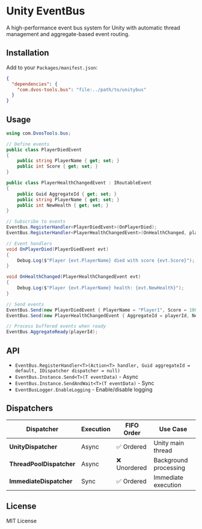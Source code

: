# Unity EventBus

A high-performance event bus system for Unity with automatic thread management and aggregate-based event routing.

## Installation

Add to your `Packages/manifest.json`:
```json
{
  "dependencies": {
    "com.dvos-tools.bus": "file:../path/to/unitybus"
  }
}
```

## Usage

```csharp
using com.DvosTools.bus;

// Define events
public class PlayerDiedEvent
{
    public string PlayerName { get; set; }
    public int Score { get; set; }
}

public class PlayerHealthChangedEvent : IRoutableEvent
{
    public Guid AggregateId { get; set; }
    public string PlayerName { get; set; }
    public int NewHealth { get; set; }
}

// Subscribe to events
EventBus.RegisterHandler<PlayerDiedEvent>(OnPlayerDied);
EventBus.RegisterHandler<PlayerHealthChangedEvent>(OnHealthChanged, playerId);

// Event handlers
void OnPlayerDied(PlayerDiedEvent evt)
{
    Debug.Log($"Player {evt.PlayerName} died with score {evt.Score}");
}

void OnHealthChanged(PlayerHealthChangedEvent evt)
{
    Debug.Log($"Player {evt.PlayerName} health: {evt.NewHealth}");
}

// Send events
EventBus.Send(new PlayerDiedEvent { PlayerName = "Player1", Score = 1000 });
EventBus.Send(new PlayerHealthChangedEvent { AggregateId = playerId, NewHealth = 80 });

// Process buffered events when ready
EventBus.AggregateReady(playerId);
```

## API

- `EventBus.RegisterHandler<T>(Action<T> handler, Guid aggregateId = default, IDispatcher dispatcher = null)`
- `EventBus.Instance.Send<T>(T eventData)` - Async
- `EventBus.Instance.SendAndWait<T>(T eventData)` - Sync
- `EventBusLogger.EnableLogging` - Enable/disable logging

## Dispatchers

| Dispatcher               | Execution | FIFO Order  | Use Case              |
|--------------------------|-----------|-------------|-----------------------|
| **UnityDispatcher**      | Async     | ✅ Ordered   | Unity main thread     |
| **ThreadPoolDispatcher** | Async     | ❌ Unordered | Background processing |
| **ImmediateDispatcher**  | Sync      | ✅ Ordered   | Immediate execution   |

## License

MIT License